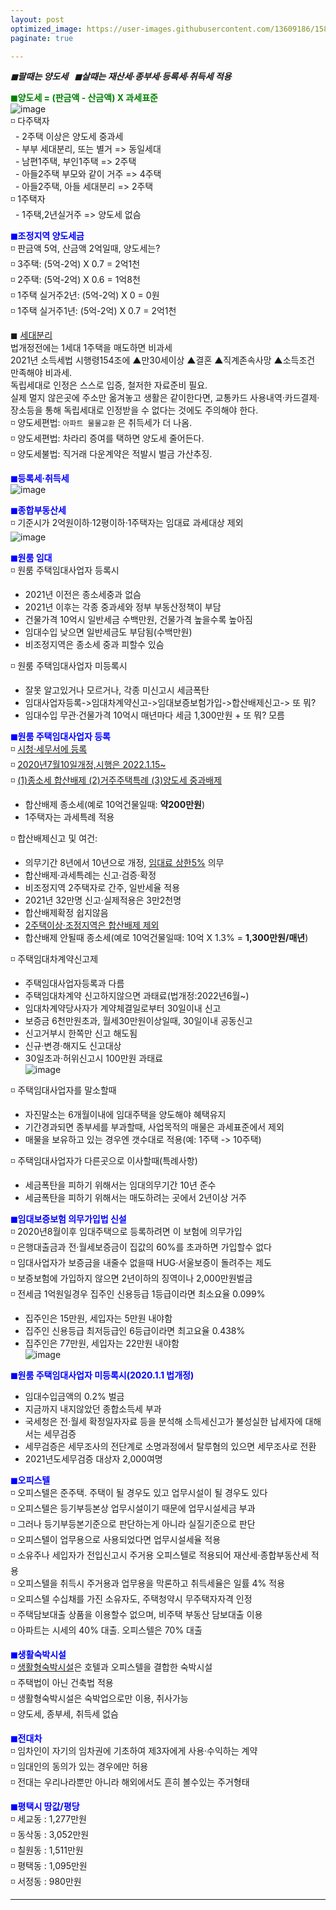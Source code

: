 ```yaml
---
layout: post
optimized_image: https://user-images.githubusercontent.com/13609186/158834851-5c5d7736-001b-448d-8bb6-eb99f2f16233.jpg
paginate: true

---
```

***◼팔때는 양도세 &nbsp;&nbsp;◼살때는 재산세·종부세·등록세·취득세 적용***

<span style="color:green">**◼양도세 = (판금액 - 산금액) X 과세표준**</span><br>
![image](https://thumb.mt.co.kr/06/2021/05/2021051314510663694_1.jpg/dims/optimize/) <br>
◽ 다주택자 <br>
&nbsp; - 2주택 이상은 양도세 중과세 <br>
&nbsp; - 부부 세대분리, 또는 별거 => 동일세대 <br>
&nbsp; - 남편1주택, 부인1주택 => 2주택 <br>
&nbsp; - 아들2주택 부모와 같이 거주 => 4주택 <br>
&nbsp; - 아들2주택, 아들 세대분리 => 2주택 <br>
◽ 1주택자 <br>
&nbsp; - 1주택,2년실거주 => 양도세 없슴<br>

<span style="color:blue">**◼조정지역 양도세금**</span> <br>
◽ 판금액 5억, 산금액 2억일때, 양도세는? <br>
◽ 3주택: (5억-2억) X 0.7 = 2억1천 <br>
◽ 2주택: (5억-2억) X 0.6 = 1억8천 <br>
◽ 1주택 실거주2년: (5억-2억) X 0 =  0원 <br>
◽ 1주택 실거주1년: (5억-2억) X 0.7 = 2억1천 <br>

◼ [세대분리](https://www.mylawstory.com/3475/)<br>
법개정전에는 1세대 1주택을 매도하면 비과세<br>
2021년 소득세법 시행령154조에 ▲만30세이상 ▲결혼 ▲직계존속사망 ▲소득조건 만족해야 비과세.<br>
독립세대로 인정은 스스로 입증, 철저한 자료준비 필요.<br>
실제 멀지 않은곳에 주소만 옮겨놓고 생활은 같이한다면, 교통카드 사용내역·카드결제·장소등을 통해 독립세대로 인정받을 수 없다는 것에도 주의해야 한다.<br>
◽ 양도세편법: `아파트 물물교환` 은 취득세가 더 나옴.<br>
◽ 양도세편법: 차라리 증여를 택하면 양도세 줄어든다.<br>
◽ 양도세불법: 직거래 다운계약은 적발시 벌금 가산추징.<br>

<span style="color:blue">**◼등록세·취득세**</span><br>
![image](https://t1.daumcdn.net/cfile/blog/2211B6395891DCA237)<br>

<span style="color:blue">**◼종합부동산세**</span><br>
◽ 기준시가 2억원이하·12평이하·1주택자는 임대료 과세대상 제외<br>
![image](http://cdn.bizwatch.co.kr/news/photo/2019/01/24/0e367ee0334549d9740249280791160d112724.jpg)<br>

<span style="color:blue">**◼원룸 임대**</span><br>
◽ 원룸 주택임대사업자 등록시<br>
 - 2021년 이전은 종소세중과 없슴<br>
 - 2021년 이후는 각종 중과세와 정부 부동산정책이 부담<br>
 - 건물가격 10억시 일반세금 수백만원, 건물가격 높을수록 높아짐<br>
 - 임대수입 낮으면 일반세금도 부담됨(수백만원) 
 - 비조정지역은 종소세 중과 피할수 있슴<br>

◽ 원룸 주택임대사업자 미등록시<br>
 - 잘못 알고있거나 모르거나, 각종 미신고시 세금폭탄<br>
 - 임대사업자등록->임대차계약신고->임대보증보험가입->합산배제신고-> 또 뭐?<br>
 - 임대수입 무관·건물가격 10억시 매년마다 세금 1,300만원 + 또 뭐? 모름<br>

<span style="color:blue">**◼원룸 주택임대사업자 등록**</span><br>
◽ [시청·세무서에 등록](https://easylaw.go.kr/CSP/CnpClsMain.laf?popMenu=ov&csmSeq=864&ccfNo=4&cciNo=1&cnpClsNo=1)<br>
◽ [2020년7월10일개정,시행은 2022.1.15~](https://www.law.go.kr/LSW/LsiJoLinkP.do?docType=&lsNm=%EB%AF%BC%EA%B0%84%EC%9E%84%EB%8C%80%EC%A3%BC%ED%83%9D%EC%97%90+%EA%B4%80%ED%95%9C+%ED%8A%B9%EB%B3%84%EB%B2%95&joNo=&languageType=KO&paras=1#)<br>
◽ [(1)종소세 합산배제 (2)거주주택특례 (3)양도세 중과배제](https://www.yna.co.kr/view/AKR20200914076700002)<br>
 - 합산배제 종소세(예로 10억건물일때: **약200만원**)<br>
 - 1주택자는 과세특례 적용<br>

◽ 합산배제신고 및 여건: <br>
 - 의무기간 8년에서 10년으로 개정, [임대료 상한5%](https://www.mylawstory.com/660/) 의무<br>
 - 합산배제·과세특례는 신고·검증·확정<br>
 - 비조정지역 2주택자로 간주, 일반세율 적용<br>
 - 2021년 32만명 신고·실제적용은 3만2천명<br>
 - 합산배제확정 쉽지않음<br>
 - [2주택이상·조정지역은 합산배제 제외](https://www.yna.co.kr/view/AKR20190916074100002>)<br>
 - 합산배제 안될때 종소세(예로 10억건물일때: 10억 X 1.3% = **1,300만원/매년**)<br>

◽ 주택임대차계약신고제<br>
 - 주택임대사업자등록과 다름<br>
 - 주택임대차계약 신고하지않으면 과태료(법개정:2022년6월~)<br>
 - 임대차계약당사자가 계약체결일로부터 30일이내 신고<br>
 - 보증금 6천만원초과, 월세30만원이상일때, 30일이내 공동신고<br>
 - 신고거부시 한쪽만 신고 해도됨<br>
 - 신규·변경·해지도 신고대상<br>
 - 30일초과·허위신고시 100만원 과태료<br>
![image](https://img1.daumcdn.net/thumb/R1280x0/?scode=mtistory2&fname=https%3A%2F%2Fblog.kakaocdn.net%2Fdn%2FHDmuw%2FbtqEtFXBeN6%2FqoY0kHGZKTBPITFmd3IBD0%2Fimg.png)<br>

◽ 주택임대사업자를 말소할때<br>
 - 자진말소는 6개월이내에 임대주택을 양도해야 혜택유지<br>
 - 기간경과되면 종부세를 부과할때, 사업목적의 매물은 과세표준에서 제외<br>
 - 매물을 보유하고 있는 경우엔 갯수대로 적용(예: 1주택 -> 10주택)<br>

◽ 주택임대사업자가 다른곳으로 이사할때(특례사항)<br>
 - 세금폭탄을 피하기 위해서는 임대의무기간 10년 준수<br>
 - 세금폭탄을 피하기 위해서는 매도하려는 곳에서 2년이상 거주<br>

<span style="color:blue">**◼임대보증보험 의무가입법 신설**</span><br>
◽ 2020년8월이후 임대주택으로 등록하려면 이 보험에 의무가입<br>
◽ 은행대출금과 전·월세보증금이 집값의 60%를 초과하면 가입할수 없다<br>
◽ 임대사업자가 보증금을 내줄수 없을때 HUG·서울보증이 돌려주는 제도<br>
◽ 보증보험에 가입하지 않으면 2년이하의 징역이나 2,000만원벌금<br>
◽ 전세금 1억원일경우 집주인 신용등급 1등급이라면 최소요율 0.099%<br>
 - 집주인은 15만원, 세입자는 5만원 내야함<br>
 - 집주인 신용등급 최저등급인 6등급이라면 최고요율 0.438%<br>
 - 집주인은 77만원, 세입자는 22만원 내야함<br>
![image](https://img.hankyung.com/photo/202008/01.23519684.1.jpg) <br>

<span style="color:blue">**◼원룸 주택임대사업자 미등록시(2020.1.1 법개정)**</span><br>
 - 임대수입금액의 0.2% 벌금<br>
 - 지금까지 내지않았던 종합소득세 부과<br>
 - 국세청은 전·월세 확정일자자료 등을 분석해 소득세신고가 불성실한 납세자에 대해서는 세무검증<br>
 - 세무검증은 세무조사의 전단계로 소명과정에서 탈루혐의 있으면 세무조사로 전환<br>
 - 2021년도세무검증 대상자 2,000여명<br>

<span style="color:blue">**◼오피스텔**</span><br>
◽ 오피스텔은 준주택. 주택이 될 경우도 있고 업무시설이 될 경우도 있다<br>
◽ 오피스텔은 등기부등본상 업무시설이기 때문에 업무시설세금 부과<br>
◽ 그러나 등기부등본기준으로 판단하는게 아니라 실질기준으로 판단<br>
◽ 오피스텔이 업무용으로 사용되었다면 업무시설세율 적용<br>
◽ 소유주나 세입자가 전입신고시 주거용 오피스텔로 적용되어 재산세·종합부동산세 적용<br>
◽ 오피스텔을 취득시 주거용과 업무용을 막론하고 취득세율은 일률 4% 적용<br>
◽ 오피스텔 수십채를 가진 소유자도, 주택청약시 무주택자자격 인정<br>
◽ 주택담보대출 상품을 이용할수 없으며, 비주택 부동산 담보대출 이용<br>
◽ 아파트는 시세의 40% 대출. 오피스텔은 70% 대출<br>

<span style="color:blue">**◼생활숙박시설**</span><br>
◽ [생활형숙박시설](https://www.bizhankook.com/bk/article/22709)은 호텔과 오피스텔을 결합한 숙박시설<br>
◽ 주택법이 아닌 건축법 적용<br>
◽ 생활형숙박시설은 숙박업으로만 이용, 취사가능<br>
◽ 양도세, 종부세, 취득세 없슴<br>

<span style="color:blue">**◼전대차**</span><br>
◽ 임차인이 자기의 임차권에 기초하여 제3자에게 사용·수익하는 계약<br>
◽ 임대인의 동의가 있는 경우에만 허용<br>
◽ 전대는 우리나라뿐만 아니라 해외에서도 흔히 볼수있는 주거형태<br>

<span style="color:blue">**◼평택시 땅값/평당**</span><br>
◽ 세교동 : 1,277만원<br>
◽ 동삭동 : 3,052만원<br>
◽ 칠원동 : 1,511만원<br>
◽ 평택동 : 1,095만원<br>
◽ 서정동 : 980만원<br>


---
